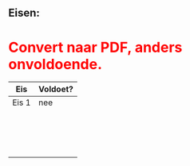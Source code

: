 ## Eisen:

# <h style="color:red">Convert naar PDF, anders onvoldoende.</h>

| Eis   | Voldoet? |
|-------|----------|
| Eis 1 | nee      |
|       |          |
|       |          |
|       |          |
|       |          |
|       |          |
|       |          |
|       |          |
|       |          |
|       |          |
|       |          |
|       |          |
|       |          |
|       |          |
|       |          |
|       |          |
|       |          |

